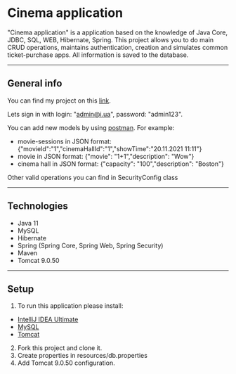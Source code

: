 # Сinema application
"Cinema application" is a application based on the knowledge of Java Core, JDBC, SQL, WEB, Hibernate, Spring. This project allows you to do main CRUD operations, maintains authentication, creation and simulates common ticket-purchase apps. All information is saved to the database. 
____
## General info
You can find my project on this [link](http://cinemashop.herokuapp.com/login).

Lets sign in with login: "admin@i.ua", password: "admin123".

You can add new models by using [postman](https://www.postman.com/). For example:
* movie-sessions in JSON format: {"movieId":"1","cinemaHallId":"1","showTime":"20.11.2021 11:11"}
* movie in JSON format: {"movie": "1+1","description": "Wow"}
* cinema hall in JSON format: {"capacity": "100","description": "Boston"}

Other valid operations you can find in SecurityConfig class
____
## Technologies
* Java 11
* MySQL
* Hibernate
* Spring (Spring Core, Spring Web, Spring Security)
* Maven
* Tomcat 9.0.50
____

## Setup
1) To run this application please install:
* [IntelliJ IDEA Ultimate](https://www.jetbrains.com/lp/intellij-frameworks/)
* [MySQL](https://www.softportal.com/software-65-mysql.html)
* [Tomcat](https://archive.apache.org/dist/tomcat/tomcat-9/v9.0.50/bin/)
2) Fork this project and clone it. 
3) Create properties in resources/db.properties 
4) Add Tomcat 9.0.50 configuration.

